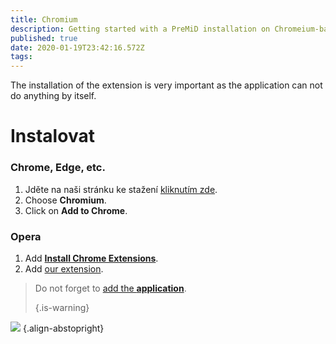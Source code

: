 ```yaml
---
title: Chromium
description: Getting started with a PreMiD installation on Chromeium-based browsers
published: true
date: 2020-01-19T23:42:16.572Z
tags:
---
```


The installation of the extension is very important as the application can not do anything by itself.

# Instalovat
### Chrome, Edge, etc.
1. Jděte na naši stránku ke stažení [kliknutím zde](https://premid.app/downloads).
2. Choose **Chromium**.
3. Click on **Add to Chrome**.

### Opera
1. Add **[Install Chrome Extensions](https://addons.opera.com/en/extensions/details/install-chrome-extensions/)**.
2. Add [our extension](https://premid.app/downloads).

> Do not forget to [add the **application**](/install). 
> 
> {.is-warning}

![](https://img.icons8.com/color/2x/chrome.png) {.align-abstopright}